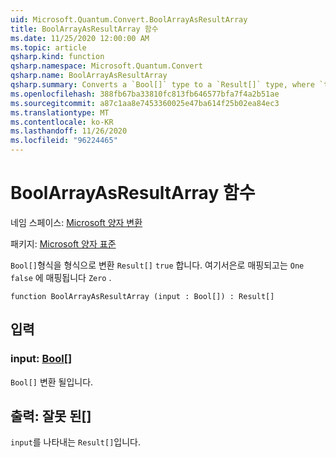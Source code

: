 ```yaml
---
uid: Microsoft.Quantum.Convert.BoolArrayAsResultArray
title: BoolArrayAsResultArray 함수
ms.date: 11/25/2020 12:00:00 AM
ms.topic: article
qsharp.kind: function
qsharp.namespace: Microsoft.Quantum.Convert
qsharp.name: BoolArrayAsResultArray
qsharp.summary: Converts a `Bool[]` type to a `Result[]` type, where `true` is mapped to `One` and `false` is mapped to `Zero`.
ms.openlocfilehash: 388fb67ba33810fc813fb646577bfa7f4a2b51ae
ms.sourcegitcommit: a87c1aa8e7453360025e47ba614f25b02ea84ec3
ms.translationtype: MT
ms.contentlocale: ko-KR
ms.lasthandoff: 11/26/2020
ms.locfileid: "96224465"
---
```

# <a name="boolarrayasresultarray-function"></a>BoolArrayAsResultArray 함수

네임 스페이스: [Microsoft 양자 변환](xref:Microsoft.Quantum.Convert)

패키지: [Microsoft 양자 표준](https://nuget.org/packages/Microsoft.Quantum.Standard)


`Bool[]`형식을 형식으로 변환 `Result[]` `true` 합니다. 여기서은로 매핑되고는 `One` `false` 에 매핑됩니다 `Zero` .

```qsharp
function BoolArrayAsResultArray (input : Bool[]) : Result[]
```


## <a name="input"></a>입력

### <a name="input--bool"></a>input: [Bool](xref:microsoft.quantum.lang-ref.bool)[]

`Bool[]` 변환 될입니다.



## <a name="output--__invalidresult__"></a>출력: __잘못 <Result> 된__[]

`input`를 나타내는 `Result[]`입니다.